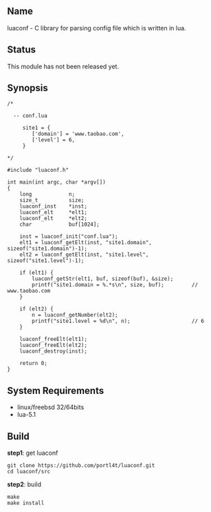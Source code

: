 ## Name
luaconf - C library for parsing config file which is written in lua.

## Status
This module has not been released yet.

## Synopsis

    /*

      -- conf.lua

         site1 = {
            ['domain'] = 'www.taobao.com',
            ['level'] = 6,
         }

    */

    #include "luaconf.h"

    int main(int argc, char *argv[])
    {
        long            n;
        size_t          size;
        luaconf_inst    *inst;
        luaconf_elt     *elt1;
        luaconf_elt     *elt2;
        char            buf[1024];

        inst = luaconf_init("conf.lua");
        elt1 = luaconf_getElt(inst, "site1.domain", sizeof("site1.domain")-1);
        elt2 = luaconf_getElt(inst, "site1.level", sizeof("site1.level")-1);

        if (elt1) {
            luaconf_getStr(elt1, buf, sizeof(buf), &size);
            printf("site1.domain = %.*s\n", size, buf);         // www.taobao.com
        }

        if (elt2) {
            n = luaconf_getNumber(elt2);
            printf("site1.level = %d\n", n);                    // 6
        }

        luaconf_freeElt(elt1);
        luaconf_freeElt(elt2);
        luaconf_destroy(inst);

        return 0;
    }

## System Requirements
* linux/freebsd 32/64bits
* lua-5.1

## Build
**step1**: get luaconf

    git clone https://github.com/portl4t/luaconf.git
    cd luaconf/src

**step2**: build

    make
    make install

